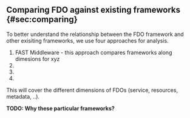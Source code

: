 
## Comparing FDO against existing frameworks {#sec:comparing}

To better understand the relationship between the FDO framework and other exisiting frameworks, we use four approaches for analysis.

1. FAST Middleware - this approach compares frameworks along dimesions for xyz
2. 
3.
4. 

This will cover the different dimensions of FDOs (service, resources, metadata, ..).

**TODO: Why these particular frameworks?**